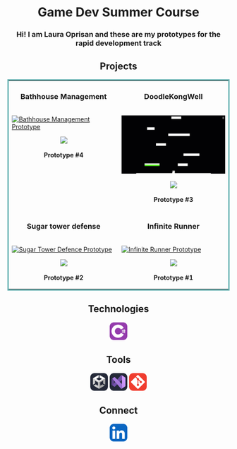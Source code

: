 <h1 align="center">Game Dev Summer Course</h1>
<h3 align="center">Hi! I am Laura Oprisan and these are my prototypes for the rapid development track</h3>

<h2 align="center">Projects</h2>
<table bordercolor="#66b2b2">

<!--second row -->
  <tr>
            <td width="50%" valign="top">
      <h3 align="center">Bathhouse Management</h3>
        <br />
        <a target="_blank" href="https://github.com/lauraoprisan/bathhouse-management">
            <img src="media/bathhouse-management.gif" width="100%" alt="Bathhouse Management Prototype"/>
        </a>
        <br />
        <p align="center">

<a href="https://github.com/lauraoprisan/bathhouse-management" target="_blank">
    <img src="https://img.shields.io/badge/-Github%20repo-%2324292f"/>
</a>
</p>
<p align="center"><strong>Prototype #4</strong>
</p>
</td>
      <td width="50%" valign="top">
      <h3 align="center">DoodleKongWell</h3>
        <br />
        <a target="_blank" href="https://github.com/lauraoprisan/doodlekongwell-platform-game">
            <img src="media/doodlekongwell.gif" width="100%" alt="DoodleKongWell Prototype"/>
        </a>
        <br />
        <p align="center">

<a href="https://github.com/lauraoprisan/doodlekongwell-platform-game" target="_blank">
    <img src="https://img.shields.io/badge/-Github%20repo-%2324292f"/>
</a>
</p>
<p align="center"><strong>Prototype #3</strong>
</p>
</td>


</tr>

<!--second row -->
  <tr>
          <td width="50%" valign="top">
      <h3 align="center">Sugar tower defense</h3>
        <br />
        <a target="_blank" href="https://github.com/lauraoprisan/sugar-tower-defense">
            <img src="media/sugar-tower-defence.gif" width="100%" alt="Sugar Tower Defence Prototype"/>
        </a>
        <br />
        <p align="center">

<a href="https://github.com/lauraoprisan/sugar-tower-defense" target="_blank">
    <img src="https://img.shields.io/badge/-Github%20repo-%2324292f"/>
</a>
</p>
<p align="center"><strong>Prototype #2</strong>
</p>
</td>
  <td width="50%" valign="top">
    <h3 align="center">Infinite Runner</h3>
        <br />
    <a target="_blank" href="https://github.com/lauraoprisan/infinite-runner">
            <img src="media/infinite-runner.gif" width="100%"  alt="Infinite Runner Prototype"/>
    </a>
    <br />
    <p align="center">

<a href="https://github.com/lauraoprisan/infinite-runner" target="_blank">
    <img src="https://img.shields.io/badge/-Github%20repo-%2324292f"/>
</a>
</p>
<p align="center"><strong>Prototype #1</strong>
</p>
</td>
</tr>
</table>


<h2 align="center">Technologies</h2>
<p align="center">
    <a href="#"><img src="https://raw.githubusercontent.com/tandpfun/skill-icons/main/icons/CS.svg" alt="c-sharp" width="40" height="40"/></a>

</p>
 <h2 align="center">Tools</h2>
<p align="center">
    <a href="#"><img src="https://raw.githubusercontent.com/tandpfun/skill-icons/main/icons/Unity-Dark.svg" alt="figma" width="40" height="40"/></a>
    <a href="#"><img src="https://raw.githubusercontent.com/tandpfun/skill-icons/main/icons/VisualStudio-Dark.svg" alt="vscode" width="40" height="40"/></a>
    <a href="#"><img src="https://raw.githubusercontent.com/tandpfun/skill-icons/main/icons/Git.svg" alt="git" width="40" height="40"/></a>
</p>
<h2 align="center">Connect</h2>
<p align="center">
    <a href="https://www.linkedin.com/in/laura-oprisan-680967256/" target="blank">
        <img align="center" src="https://raw.githubusercontent.com/tandpfun/skill-icons/main/icons/LinkedIn.svg" alt="Linkedin account" height="40" width="40" />
    </a>
</p>
